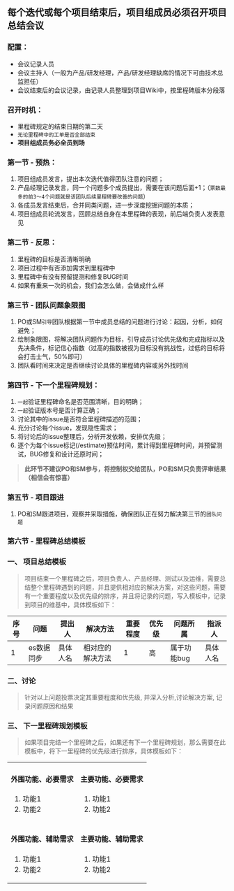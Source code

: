 ## 每个迭代或每个项目结束后，项目组成员必须召开项目总结会议

### 配置：
- 会议记录人员
- 会议主持人（一般为产品/研发经理，产品/研发经理缺席的情况下可由技术总监担任）
- 会议结束后的会议记录，由记录人员整理到项目Wiki中，按里程碑版本分段落

### 召开时机：
- 里程碑规定的结束日期的第二天
- `无论里程碑中的工单是否全部结束`
- **项目组成员务必全员到场**

### 第一节 - 预热：

1. 项目组成员发言，提出本次迭代值得团队注意的问题；
2. 产品经理记录发言，同一个问题多个成员提出，需要在该问题后面+1；（`票数最多的前3～4个问题就是该团队后续里程碑要改善的问题`）
3. 各成员发言结束后，合并同类问题，进一步深度挖掘问题的本质；
4. 项目组成员轮流发言，回顾总结自身在本里程碑的表现，前后端负责人发表意见

### 第二节 - 反思：

1. 里程碑的目标是否清晰明确
2. 项目过程中有否添加需求到里程碑中
3. 里程碑中有没有预留提测和修复BUG时间
4. 如果有重来一次的机会，我们会怎么做，会做成什么样

### 第三节 - 团队问题象限图

1. PO或SM`引导`团队根据第一节中成员总结的问题进行讨论：起因，分析，如何避免；
2. 绘制象限图，将解决团队问题作为目标，引导成员讨论优先级和完成指标以及先决条件，标记信心指数（过高的指数被视为目标没有挑战性，过低的目标将会打击士气，50%即可）
3. 团队看时间来决定是否继续讨论具体的里程碑内容或另外找时间


### 第四节 - 下一个里程碑规划：

1. `一起`验证里程碑命名是否范围清晰，目的明确；
2. `一起`验证版本号是否计算正确；
3. 讨论其中的issue是否符合里程碑描述的范围；
4. 充分讨论每个issue，发现隐性需求；
5. 将讨论后的issue整理后，分析开发依赖，安排优先级；
6. 逐个为每个issue标记(/estimate)预估时间，累计得到里程碑时间，并预留测试，BUG修复和设计还原时间；

>**此环节不建议PO和SM参与，将控制权交给团队，PO和SM只负责评审结果（相信会有惊喜）**

### 第五节 - 项目跟进

1. PO和SM跟进项目，观察并采取措施，确保团队正在努力解决第三节的`团队问题`

### 第六节 - 里程碑总结模板

### 一、 项目总结模板
> 项目结束一个里程碑之后，项目负责人、产品经理、测试以及运维，需要总结整个里程碑遇到的问题，并且提供相对应的解决方案，对这些问题，需要有一个重要程度以及优先级的排序，并且将记录的问题，写入模板中，记录到项目的维基中，具体模板如下：

序号 | 问题 | 提出人 | 解决方法 | 重要程度 | 优先级 | 问题所属 | 指派人
--|--|--|--|--|--|--|--
1 | es数据同步 | 具体人名 | 相对应的解决方法 | 1 | 高 | 属于功能bug | 具体人名

### 二、讨论

> 针对以上问题投票决定其重要程度和优先级, 并深入分析,讨论解决方案, 记录问题原因和结果

### 三、 下一里程碑规划模板
> 如果项目完结一个里程碑之后，如果还有下一个里程碑规划，那么需要在此模板中，将下一里程碑的优先级进行排序，具体模板如下：

<html>
  <table>
    <tr>
      <td>
        <h4>外围功能、必要需求</h4>
        <ol>
          <li>功能1</li>
          <li>功能2</li>
        </ol>
      </td> 
      <td>
        <h4>主要功能、必要需求</h4>
        <ol>
          <li>功能1</li>
          <li>功能2</li>
        </ol>
      </td>
    </tr>
    <tr>
      <td>
        <h4>外围功能、辅助需求</h4>
        <ol>
          <li>功能1</li>
          <li>功能2</li>
        </ol>
      </td>
      <td>
        <h4>主要功能、辅助需求</h4>
        <ol>
          <li>功能1</li>
          <li>功能2</li>
        </ol>
      </td>
    </tr>
  </table>
</html>